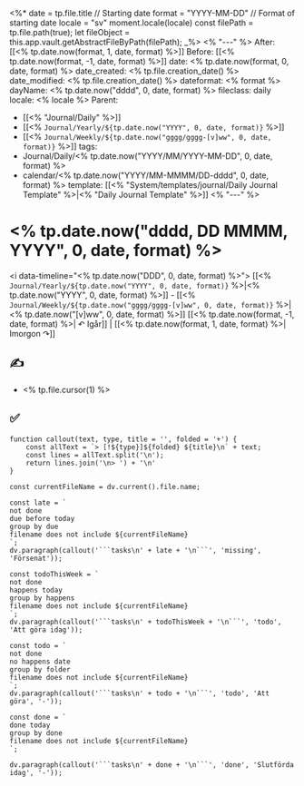 <%*
	date = tp.file.title // Starting date
	format = "YYYY-MM-DD" // Format of starting date
	locale = "sv"
	moment.locale(locale)
	const filePath = tp.file.path(true);
	let fileObject = this.app.vault.getAbstractFileByPath(filePath);
_%>
<% "---" %>
After: [[<% tp.date.now(format, 1, date, format) %>]]
Before: [[<% tp.date.now(format, -1, date, format) %>]]
date: <% tp.date.now(format, 0, date, format) %>
date_created: <% tp.file.creation_date() %>
date_modified: <% tp.file.creation_date() %>
dateformat: <% format %>
dayName: <% tp.date.now("dddd", 0, date, format) %>
fileclass: daily
locale: <% locale %>
Parent:
- [[<% "Journal/Daily" %>]]
- [[<% `Journal/Yearly/${tp.date.now("YYYY", 0, date, format)}` %>]]
- [[<% `Journal/Weekly/${tp.date.now("gggg/gggg-[v]ww", 0, date, format)}` %>]]
tags:
- Journal/Daily/<% tp.date.now("YYYY/MM/YYYY-MM-DD", 0, date, format) %>
- calendar/<% tp.date.now("YYYY/MM-MMMM/DD-dddd", 0, date, format) %>
template: [[<% "System/templates/journal/Daily Journal Template" %>|<% "Daily Journal Template" %>]]
<% "---" %>
# <% tp.date.now("dddd, DD MMMM, YYYY", 0, date, format) %>

<i data-timeline="<% tp.date.now("DDD", 0, date, format) %>"></i>
[[<% `Journal/Yearly/${tp.date.now("YYYY", 0, date, format)}` %>|<% tp.date.now("YYYY", 0, date, format) %>]] - [[<% `Journal/Weekly/${tp.date.now("gggg/gggg-[v]ww", 0, date, format)}` %>|<% tp.date.now("[v]ww", 0, date, format) %>]]
[[<% tp.date.now(format, -1, date, format) %>| ↶ Igår]] | [[<% tp.date.now(format, 1, date, format) %>| Imorgon ↷]]

## ✍️

- <% tp.file.cursor(1) %>

## ✅

````dataviewjs
function callout(text, type, title = '', folded = '+') {
    const allText = `> [!${type}]${folded} ${title}\n` + text;
    const lines = allText.split('\n');
    return lines.join('\n> ') + '\n'
}

const currentFileName = dv.current().file.name;

const late = `
not done
due before today
group by due
filename does not include ${currentFileName}
`;
dv.paragraph(callout('```tasks\n' + late + '\n```', 'missing', 'Försenat'));

const todoThisWeek = `
not done
happens today
group by happens
filename does not include ${currentFileName}
`;
dv.paragraph(callout('```tasks\n' + todoThisWeek + '\n```', 'todo', 'Att göra idag'));

const todo = `
not done
no happens date
group by folder
filename does not include ${currentFileName}
`;
dv.paragraph(callout('```tasks\n' + todo + '\n```', 'todo', 'Att göra', '-'));

const done = `
done today
group by done
filename does not include ${currentFileName}
`;

dv.paragraph(callout('```tasks\n' + done + '\n```', 'done', 'Slutförda idag', '-'));
````
